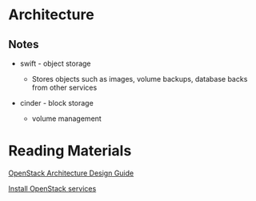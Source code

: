 # Architecture

## Notes

- swift - object storage
    - Stores objects such as images, volume backups, database backs from other services

- cinder - block storage
    - volume management

# Reading Materials
[OpenStack Architecture Design Guide](https://docs.openstack.org/arch-design/)

[Install OpenStack services](https://docs.openstack.org/install-guide/openstack-services.html)